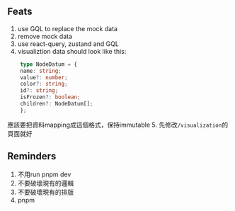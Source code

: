 ## Feats
1. use GQL to replace the mock data
2. remove mock data
3. use react-query, zustand and GQL 
4. visualiztion data should look like this:
```ts
    type NodeDatum = {
    name: string;
    value?: number;
    color?: string;
    id?: string;
    isFrozen?: boolean;
    children?: NodeDatum[];
    };
```
應該要把資料mapping成這個格式，保持immutable
5. 先修改`/visualization`的頁面就好
## Reminders
1. 不用run pnpm dev
2. 不要破壞現有的邏輯
3. 不要破壞現有的排版
4. pnpm

